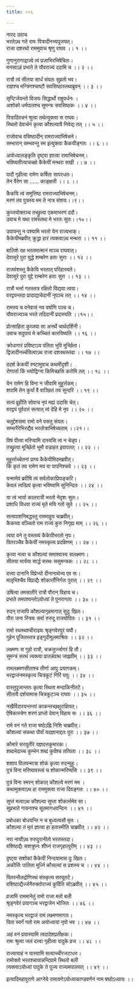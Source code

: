 ```yaml
---
title: ००६

---
```

नारद उवाच  
भरतेऽथ गते रामः पित्रादीनभ्यपूजयत्।  
राजा दशरथो राममुवाच श्रृणु राघव ।। १ ।।  
  
गुणानुरागाद्राज्ये त्वं प्रजाभिरभिषेचितः।  
मनसाऽहं प्रभाते ते यौवराज्यं ददामि च ।। २ ।।  
  
रात्रौ त्वं सीतया सार्धं संयतः सुव्रतो भव।  
राज्ञश्च मन्त्रिणश्चाष्टौ सवसिष्ठास्तथाब्रुवन् ।। ३ ।।  
  
सृप्टिर्जयन्तो विजयः सिद्धार्थो राष्ट्रवर्धनः ।  
अशोको धर्मपालश्च सुमन्त्रः सवसिष्ठकः ।। ४ ।।  
  
पित्रादिवचनं श्रुत्वा तथेत्युक्त्वा स राघवः।  
स्थितो देवार्चनं कृत्वा कौशल्यायै निवेद्य तत् ।। ५ ।।  
  
राजोवाच वसिष्ठादीन् रामराज्याभिषेचने।  
सम्भारान् सम्भवन्तु स्म इत्युक्त्वा कैकयीङ्गतः ।। ६ ।।  
  
अयोध्यालङ्कृति दृष्ट्वा ज्ञात्वा रामाभिषेचनम्।  
भविष्यतीत्याचचक्षे कैकेयीं मन्थरा सखी ।। ७ ।।  
  
पादौ गृहीत्वा रामेण कर्षिता सापरधतः।  
 तेन वैरेण सा …… काङ्क्षती ।। ८ ।।  
  
कैकयि त्वं समुत्तिष्ठ रामराज्याभिषेचनम्।  
मरणं तव पुत्रस्य मम ते नात्र संशयः।।९।।  
  
कुव्जयोक्तञ्च तच्छ्रुत्वा एकमाभरणं ददौ।  
उवाच मे यथा रामस्तथा मे भरतः सुतः।।१०।।  
  
उपायन्तु न पश्यामि भरतो येन राज्यभाक्।  
कैकेयीमब्रवीत् क्रुद्धा हारं त्यक्त्वाऽथ मन्थरा ।। ११ ।।  
  
बालिशे रक्ष भरतमात्मानं माञ्च राघवात्।  
देवासुरे पुरा युद्धे शम्बरेण हताः सुराः ।। १२ ।।  
  
राजवंशस्तु कैकेयि भरतात् परिहास्यते।  
देवासुरे पुरा युद्दे राम्बरेण हताः सुरा ।। १३ ।।  
  
रात्रौ भर्त्ता गतस्तत्र रक्षितो विद्यया त्वया।  
वरद्वयन्तदा प्रादाद्याचेदानीं नृपञ्च तत् ।। १४ ।।  
  
रामस्य च वनेवासं नव वर्षाणि पञ्च च।  
यौवराज्यञ्च भरते तदिदानीं प्रदास्यति ।।१५।।  
  
प्रोत्साहिता कुव्जया सा अनर्थे चार्थदर्शिनी।  
उवाच सदुपायं मे कच्चितं कारयिष्यति ।। १६ ।।  
  
क्रोधागारं प्रविष्टाऽय पतिता भुवि मूर्च्छिता।  
द्विजादीनर्च्चयित्वाऽथ राजा दशरथस्तदा ।। १७ ।।  
  
ददर्श केकयीं रुष्टामुवाच कथमीदृशी।  
रोगार्त्ता किं भयोद्विग्ना किमिच्छसि करोमि तत् ।। १८ ।।  
  
येन रामेण हि विना न जीवामि मुहूर्त्तकम्।  
शपामि तेन कुर्यां वै वाञ्छितं तव सुन्दरि ।। १९ ।।  
  
सत्यं व्रूहीति सोवाच नृपं मह्यं ददासि चेत्।  
वरद्वयं पूर्वदत्तं सत्यात् त्वं देहि मे नृप ।। २० ।।  
  
चतुर्द्दशसमा रामो वने वसतु संयतः।  
सम्भारैरेभिरद्यैव भरतोत्राभिषेच्यताम् ।।२१।।  
  
विषं पीत्वा मरिप्यामि दास्यसि त्वं न चेन्नृप।  
तच्छ्रुत्वा मूर्च्छितो भूमौ वज्राहत इवापतत् ।। २२ ।।  
  
मुहूर्त्ताच्चेतनां प्राप्य कैकेयीमिदमब्रवीत्।  
किं कृतं तव रामेण मय वा पापनिश्चये ।। २३ ।।  
  
यन्मामेवं ब्रवीषि त्वं सर्वलोकाप्रियङ्करि।  
केवलं त्वत्प्रियं कृत्वा भविष्यामि सुनिन्दितः ।। २४ ।।  
  
या त्वं भार्या कालरात्री भरतो नेदृशः सुतः।  
प्रशाधि विधवा राज्यं मृते मयि गतो सुते ।। २५ ।।  
  
सत्यपाशनिबद्धस्तु राममाहूय चाब्रवीत्।  
कैकय्या वञ्चितो राम राज्यं कुरु निगृह्य माम् ।। २६ ।।  
  
त्वया वने तु वस्तव्यं कैकेयीभरतो नृपः।  
पितरञ्चैव कैकेयीं नमस्कृत्य प्रदक्षिणम् ।। २७ ।।  
  
कृत्वा नत्वा च कौशल्यां समाश्वास्य सलक्ष्मणः।  
सीतया भार्यया सार्द्ध सरथः ससुमन्त्रकः ।। २८ ।।  
  
दत्त्वा दानानि विप्रेभ्यो दीनानाथेभ्य एव सः।  
मातृभिश्चैव विप्राद्यैः शोकार्त्तौनिर्गतः पुरात् ।। २९ ।।  
  
उषित्वा तमसातीरे रात्रौ पौरान् विहाय च।  
प्रभाते तमपश्यन्तोऽयोध्यां ते पुनरागताः ।। ३० ।।  
  
रुदन् राजापि कौशल्यागृहमागात् सुदुः खितः।  
पौरा जना स्त्रियः सर्वा रुरुदू राजयोपितः ।। ३१ ।।  
  
रामो रथस्थश्चीराढ्यः श्रृङ्गवेरपुरं ययौ।  
गुहेन पूजितस्तत्र इङ्गुदीमूलमाश्रितः ।। ३२ ।।  
  
लक्ष्मणः स गुहो रात्रौ, चक्रतुर्ज्जागरं हि तौ।  
सुमन्त्रं सरथं त्यक्त्वा प्रातर्न्नवाथ जाह्नवीम् ।। ३३ ।।  
  
रामलक्ष्मणसीताश्च तीर्णा आपुः प्रयागकम्।  
भरद्वाजंनमस्कृत्य चित्रकूटं गिरिं ययुः ।। ३४ ।।  
  
वास्तुपूजान्ततः कृत्वा स्थिता मन्दाकिनीतटे।  
सीतायै दर्शयामास चित्रकूटञ्च राघवः ।। ३५ ।।  
  
नखैर्विदारयन्तन्तां काकन्तच्छक्षुराक्षिपत्।  
ऐषिकास्त्रेण शरणं प्राप्तो देवान् विहाय सः ।। ३६ ।।  
  
रामे वनं गते राजा षष्ठेऽह्नि निशि चाब्रवीत्।  
कौशल्यां सकथा पौर्वां यदज्ञानाद्दतः पुरा ।। ३७ ।।  
  
कौमारे सरयूतीरे यज्ञदत्तकुमारकः।  
शब्दभेदाच्च कुम्भेन शब्दं कुर्वंश्च तत्पिता ।। ३८ ।।  
  
शशाप विलपन्मात्रा शोकं कृत्वा रुदन्मुहुः।  
पुत्रं विना मरिष्यावस्त्वं च शोकान्मरिष्यसि ।। ३९ ।।  
  
पुत्रं विना स्मरन् शोकात् कौशल्ये मरणं मम ।  
कथामुक्त्वाऽथ हा राममुक्त्वा राजा दिवङ्गतः ।। ४० ।।  
  
सुप्तं मत्वाऽथ कौशल्या सुप्ता शोकार्त्तमेव सा।  
सुप्रभाते गायनाश्च सूतमागधवन्दिनः ।। ४१ ।।  
  
प्रबोधका बोधयन्ति न च बुध्यत्यसौ मृतः ।  
कौशल्या तं मृतं ज्ञात्वा हा हतास्मीति चाब्रवीत् ।। ४२ ।।  
  
नरा नार्योऽथ रुरुदुरानीतो भरतस्तदा।  
वशिष्ठद्यैः सशत्रुघ्नः शीघ्नं राजगृहात्पुरीम् ।। ४३ ।।  
  
दृष्ट्वा सशोकां कैकेयीं निन्दयामास दुः खितः।  
अकीर्त्तिः पातिता मूर्ध्नि कौसल्यां स प्रशस्य च ।। ४४ ।।  
  
पितरन्तैलद्रोणिस्थं संस्कृत्य सरयूतटे।  
वशिष्ठाद्यैर्ज्जनैरुक्तोराज्यं कुर्विति सोऽब्रवीत् ।। ४५ ।।  
  
व्रजामि राममानेतुं रामो राजा मतो बली  
श्रृङ्गवेरं प्रयागञ्च भरद्वाजेन भोजितः ।। ४६ ।।  
  
नमस्कृत्य भरद्वाजं रामं लक्ष्मणमागतः।  
पिता स्वर्गं गतो राम अयोध्यायां नृपो भव ।। ४७ ।।  
  
अहं वनं प्रयास्यामि त्वदादेशप्रतीक्षकः।  
रामः श्रुत्वा जलं दत्त्वा गृहीत्वा पादुके व्रज ।। ४८ ।।  
  
राज्यायाहं न यास्यामि सत्याच्चीरजटाधरः।  
रामोक्तो भरतश्चायान्नन्दिग्रामे स्थितो बली  
त्यक्त्वाऽयोध्यां पादुके ते पूज्य राज्यमपालयत् ।। ४९ ।।  
  
इत्यादिमहापुराणे आग्नेये रामायणेऽयोध्याकाण्डवर्णनं नाम षष्ठोऽध्यायः ।।